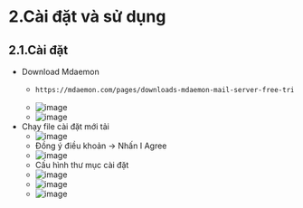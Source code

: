 # 2.Cài đặt và sử dụng
## 2.1.Cài đặt
- Download Mdaemon
  - ```bash
    https://mdaemon.com/pages/downloads-mdaemon-mail-server-free-trial
    ```
  - ![image](https://github.com/user-attachments/assets/e1e1038e-6459-40ec-8e38-fd20f20dadd3)
  - ![image](https://github.com/user-attachments/assets/5912fc2e-8a6c-4d26-ab29-9cdaeb981267)
- Chạy file cài đặt mới tải
  - ![image](https://github.com/user-attachments/assets/3e0e8340-e7ac-4f9d-be48-73b2f0016414)
  - Đồng ý điều khoản -> Nhấn I Agree
  - ![image](https://github.com/user-attachments/assets/80b9a10c-c290-4660-ba57-d97f3f1174cc)
  - Cấu hình thư mục cài đặt
  - ![image](https://github.com/user-attachments/assets/72e65ce1-027e-4ab8-8fc8-f7598228163f)
  - ![image](https://github.com/user-attachments/assets/256b7562-6951-42c2-89e2-77f565d58b9a)
  - ![image](https://github.com/user-attachments/assets/f981baa7-f87f-4fc0-9798-9cc13a182c21)






 
